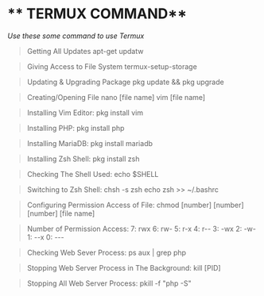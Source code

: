 # ** TERMUX COMMAND**
*Use these some command to use Termux*

> Getting All Updates
apt-get updatw

> Giving Access to File System
termux-setup-storage

> Updating & Upgrading Package
pkg update && pkg upgrade

> Creating/Opening File
nano [file name]
vim [file name]

> Installing Vim Editor:
pkg install vim

> Installing PHP:
pkg install php

> Installing MariaDB:
pkg install mariadb

> Installing Zsh Shell:
pkg install zsh

> Checking The Shell Used:
echo $SHELL

> Switching to Zsh Shell:
chsh -s zsh
echo zsh >> ~/.bashrc

> Configuring Permission Access of File:
chmod [number] [number] [number] [file name]

> Number of Permission Access:
7: rwx
6: rw-
5: r-x
4: r--
3: -wx
2: -w-
1: --x
0: ---

> Checking Web Sever Process:
ps aux | grep php

> Stopping Web Server Process in The Background:
kill [PID]

> Stopping All Web Server Process:
pkill -f "php -S"